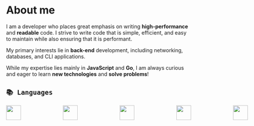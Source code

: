 # About me

I am a developer who places great emphasis on writing **high-performance** and **readable** code. I strive to write code that is simple, efficient, and easy to maintain while also ensuring that it is performant.

My primary interests lie in **back-end** development, including networking, databases, and CLI applications.

While my expertise lies mainly in **JavaScript** and **Go**, I am always curious and eager to learn **new technologies** and **solve problems**!
<br>

## `📚 Languages`
<div style="display:flex; gap: 55px;">
<img width="40" src="https://cdn.jsdelivr.net/gh/devicons/devicon/icons/html5/html5-original.svg" /> &nbsp;
<img width="40" src="https://cdn.jsdelivr.net/gh/devicons/devicon/icons/css3/css3-original.svg" /> &nbsp;    
<img width="40" src="https://cdn.jsdelivr.net/gh/devicons/devicon/icons/javascript/javascript-original.svg" /> &nbsp;
<img width="40" src="https://cdn.jsdelivr.net/gh/devicons/devicon/icons/typescript/typescript-original.svg" /> &nbsp;       
<img width="40" src="https://cdn.jsdelivr.net/gh/devicons/devicon/icons/python/python-original.svg" /> &nbsp;
<img width="40" src="https://cdn.jsdelivr.net/gh/devicons/devicon/icons/go/go-original-wordmark.svg" />&nbsp;
<img width="40px" src="https://cdn.jsdelivr.net/gh/devicons/devicon/icons/rust/rust-plain.svg" />&nbsp;
          

## `🔧 Toolset`
<img width="40" src="https://cdn.jsdelivr.net/gh/devicons/devicon/icons/nodejs/nodejs-original.svg" />&nbsp;
<img width="40" src="https://cdn.jsdelivr.net/gh/devicons/devicon/icons/react/react-original.svg" />&nbsp;
<img width="40" src="https://cdn.jsdelivr.net/gh/devicons/devicon/icons/nextjs/nextjs-original-wordmark.svg" />&nbsp;
<img width="40" src="https://cdn.jsdelivr.net/gh/devicons/devicon/icons/tailwindcss/tailwindcss-plain.svg" />&nbsp;
<img width="40" src="https://cdn.jsdelivr.net/gh/devicons/devicon/icons/docker/docker-plain-wordmark.svg" />
<img width="40" src="https://cdn.jsdelivr.net/gh/devicons/devicon/icons/mysql/mysql-original-wordmark.svg" /> &nbsp;
<img width="40" src="https://cdn.jsdelivr.net/gh/devicons/devicon/icons/git/git-original.svg" />&nbsp;
<img width="40" src="https://cdn.jsdelivr.net/gh/devicons/devicon/icons/linux/linux-original.svg" />&nbsp;
<img width="40" src="https://cdn.jsdelivr.net/gh/devicons/devicon/icons/ssh/ssh-original-wordmark.svg" />&nbsp;
<img width="40" src="https://cdn.jsdelivr.net/gh/devicons/devicon/icons/googlecloud/googlecloud-original.svg" />&nbsp;

          
## `🔎 Have interest in`
<img width="40px" src="https://cdn.jsdelivr.net/gh/devicons/devicon/icons/c/c-original.svg" />&nbsp;
<img width="40px" src="https://cdn.jsdelivr.net/gh/devicons/devicon/icons/zig/zig-original.svg" />&nbsp;
<img width="40px" src="https://cdn.jsdelivr.net/gh/devicons/devicon/icons/redis/redis-original.svg" />&nbsp;
